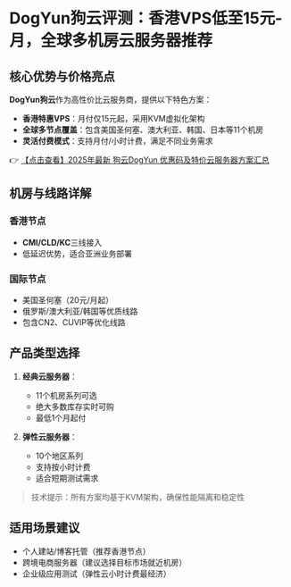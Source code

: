 # DogYun狗云评测：香港VPS低至15元-月，全球多机房云服务器推荐

## 核心优势与价格亮点

**DogYun狗云**作为高性价比云服务商，提供以下特色方案：

- **香港特惠VPS**：月付仅15元起，采用KVM虚拟化架构
- **全球多节点覆盖**：包含美国圣何塞、澳大利亚、韩国、日本等11个机房
- **灵活付费模式**：支持月付/小时计费，满足不同业务需求

👉 [【点击查看】2025年最新 狗云DogYun 优惠码及特价云服务器方案汇总](https://bit.ly/DogYun)

## 机房与线路详解

### 香港节点
- **CMI/CLD/KC**三线接入
- 低延迟优势，适合亚洲业务部署

### 国际节点
- 美国圣何塞（20元/月起）
- 俄罗斯/澳大利亚/韩国等优质线路
- 包含CN2、CUVIP等优化线路

## 产品类型选择

1. **经典云服务器**：
   - 11个机房系列可选
   - 绝大多数库存实时可购
   - 最低1个月起付

2. **弹性云服务器**：
   - 10个地区系列
   - 支持按小时计费
   - 适合短期测试需求

> 技术提示：所有方案均基于KVM架构，确保性能隔离和稳定性

## 适用场景建议
- 个人建站/博客托管（推荐香港节点）
- 跨境电商服务器（建议选择目标市场就近机房）
- 企业级应用测试（弹性云小时计费最经济）